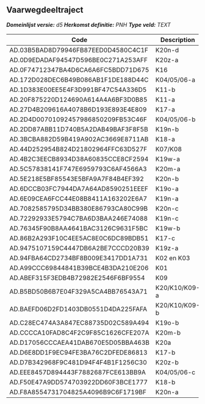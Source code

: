 ﻿## Vaarwegdeeltraject

*__Domeinlijst versie:__ d5*
*__Herkomst definitie:__ PNH*
*__Type veld:__ TEXT*

|__Code__ |__Description__ |__Definitie__	|
|	---	|	---	|   ---	| 
|  AD.03B5BAD8D79946FB87EED0D4580C4C1F  |  K20n-d  | Vaarwegdeeltraject |
|  AD.0D9EDADAF94547D596BE0C271A253AFF  |  K20z-a  | Vaarwegdeeltraject |
|  AD.0F74712347BA4D6CA6A6FC5BDD71D675  |  K16  | Vaarwegdeeltraject |
|  AD.172D028DEC6B49B086AB1F1DE188D44C  |  K04/05/06-a  | Vaarwegdeeltraject |
|  AD.1D383E00EE5E4F3D991BF47C54A336D5  |  K11-b  | Vaarwegdeeltraject |
|  AD.20F875220D124690A614A4A6BF3D0B85  |  K11-a  | Vaarwegdeeltraject |
|  AD.27D4B209616A4078B6D193E893E4E809  |  K17-a  | Vaarwegdeeltraject |
|  AD.2D4D00701092457986850209FB53C46F  |  K04/05/06-b  | Vaarwegdeeltraject |
|  AD.2DD87ABB11D740B5A2DAB49BAF3F8F5B  |  K19n-b  | Vaarwegdeeltraject |
|  AD.3BCBA882D59B419A902AC3669E8711AB  |  K18-a  | Vaarwegdeeltraject |
|  AD.44D252954B824D21802964FFC63D527F  |  K07/K08  | Vaarwegdeeltraject |
|  AD.4B2C3EECB8934D38A60835CCE8CF2594  |  K19w-a  | Vaarwegdeeltraject |
|  AD.5C57838141F747E6959793C6AF4566A3  |  K20m-a  | Vaarwegdeeltraject |
|  AD.5E218E5BF85543E5BFA9A7F84B4EF392  |  K20n-b  | Vaarwegdeeltraject |
|  AD.6DCCB03FC7944DA7A64AD8590251EEEF  |  K19o-a  | Vaarwegdeeltraject |
|  AD.6E09CEA6FCC44E08B8411A163202E6A7  |  K19n-a  | Vaarwegdeeltraject |
|  AD.7082585795D34BB380E86793CA80C99B  |  K20n-c  | Vaarwegdeeltraject |
|  AD.72292933E5794C7BA6D3BAA246E74088  |  K19n-c  | Vaarwegdeeltraject |
|  AD.76345F90B8AA4641BAC3126C9631F5BC  |  K19w-b  | Vaarwegdeeltraject |
|  AD.86B2A293F10C4EE5AC8E0C6DC89BDB51  |  K17-c  | Vaarwegdeeltraject |
|  AD.9475107159C4447DB6A2BE7CCCD20B39  |  K19z-a  | Vaarwegdeeltraject |
|  AD.94FBA64CD2734BF8B009E3417DD1A731  |  K02 en K03  | Vaarwegdeeltraject |
|  AD.A99CCC69844841B39BCE4B3DA210E206  |  K01  | Vaarwegdeeltraject |
|  AD.ABEF315F3EDB4B72982E2546F6BF9554  |  K09  | Vaarwegdeeltraject |
|  AD.B5BD50B6B7E04F329A5CA4BB76543A71  |  K20/K10/K09-a  | Vaarwegdeeltraject |
|  AD.BAEFD06D2FD1403DB0551D4DA225FAFA  |  K20/K10/K09-b  | Vaarwegdeeltraject |
|  AD.C28EC474A3A847EC88735D02C589A494  |  K19o-b  | Vaarwegdeeltraject |
|  AD.CCCCA10FAD8C4F2C9F85C1626CFE207A  |  K20m-b  | Vaarwegdeeltraject |
|  AD.D17056CCCAEA41DAB670E5D05BBA463B  |  K20a  | Vaarwegdeeltraject |
|  AD.D6E8DD1F9EC94FE3BA76C2DFEDE86813  |  K17-b  | Vaarwegdeeltraject |
|  AD.D7B342968F9C481D94F4F4B1F1256C30  |  K20z-b  | Vaarwegdeeltraject |
|  AD.EEE8457D894443F7882687FCE613BB9A  |  K04/05/06-c  | Vaarwegdeeltraject |
|  AD.F50E47A9DD574703922DD60F3BCE1777  |  K18-b  | Vaarwegdeeltraject |
|  AD.F8A8554731704825A4096B9C6F1719BF  |  K20n-a  | Vaarwegdeeltraject |
